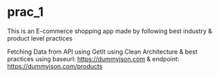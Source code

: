 # prac_1

This is an E-commerce shopping app made by following best industry & product level practices

Fetching Data from API using GetIt using Clean Architecture & best practices
using baseurl: https://dummyjson.com & endpoint: https://dummyjson.com/products

